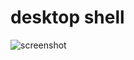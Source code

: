 # desktop shell
![screenshot](https://github.com/user-attachments/assets/66bbd463-7a6a-4a39-8a2b-e8c4d12a9bd4)
